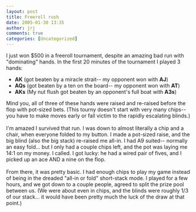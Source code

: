 ```yaml
---
layout: post
title: Freeroll rush
date: 2005-01-30 13:35
author: jrj
comments: true
categories: [Uncategorized]
---
```

I just won $500 in a freeroll tournament, despite an amazing bad run with "dominating" hands. In the first 20 minutes of the tournament I played 3 hands:<ul><li>**AK**  (got beaten by a miracle strait-- my opponent won with **AJ**)<br /></li><li>**AQs** (got beaten by a ten on the board-- my opponent won with **AT**)<br /></li><li>**AKs** (My nut flush got beaten by an opponent's full boat with **A3s**)</li></ul>Mind you, all of three of these hands were raised and re-raised before the flop with pot-sized bets. (This tourny doesn't start with very many chips-- you have to make moves early or fall victim to the rapidly escalating blinds.)<br /><br />I'm amazed I survived that run. I was down to almost literally a chip and a chair, when everyone folded to my button. I made a pot-sized raise, and the big blind (also the big stack) re-raised me all-in. I had A9 suited-- normally an easy fold... but I only had a couple chips left, and the pot was laying me 14:1 on my money. I called. I got lucky: he had a wired pair of fives, and I picked up an ace AND a nine on the flop.<br /><br />From there, it was pretty basic. I had enough chips to play my game instead of being in the dreaded "all-in or fold" short-stack mode. I played for a few hours, and we got down to a couple people, agreed to split the prize pool between us. (We were about even in chips, and the blinds were roughly 1/3 of our stack... it would have been pretty much the luck of the draw at that point.)
